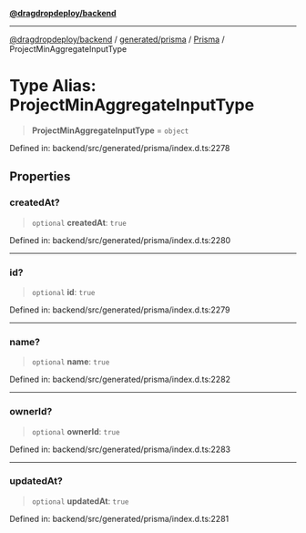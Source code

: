 [**@dragdropdeploy/backend**](../../../../../README.md)

***

[@dragdropdeploy/backend](../../../../../README.md) / [generated/prisma](../../../README.md) / [Prisma](../README.md) / ProjectMinAggregateInputType

# Type Alias: ProjectMinAggregateInputType

> **ProjectMinAggregateInputType** = `object`

Defined in: backend/src/generated/prisma/index.d.ts:2278

## Properties

### createdAt?

> `optional` **createdAt**: `true`

Defined in: backend/src/generated/prisma/index.d.ts:2280

***

### id?

> `optional` **id**: `true`

Defined in: backend/src/generated/prisma/index.d.ts:2279

***

### name?

> `optional` **name**: `true`

Defined in: backend/src/generated/prisma/index.d.ts:2282

***

### ownerId?

> `optional` **ownerId**: `true`

Defined in: backend/src/generated/prisma/index.d.ts:2283

***

### updatedAt?

> `optional` **updatedAt**: `true`

Defined in: backend/src/generated/prisma/index.d.ts:2281
